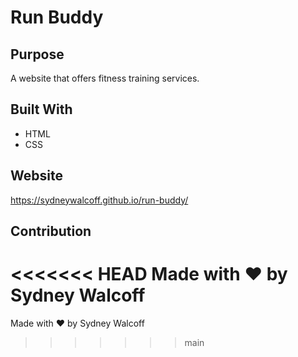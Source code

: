 # Run Buddy

## Purpose
A website that offers fitness training services.

## Built With
* HTML
* CSS

## Website
https://sydneywalcoff.github.io/run-buddy/

## Contribution
<<<<<<< HEAD
Made with ❤️ by Sydney Walcoff
=======
Made with ❤️ by Sydney Walcoff
>>>>>>> main
